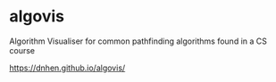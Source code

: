 # algovis

Algorithm Visualiser for common pathfinding algorithms found in a CS course

https://dnhen.github.io/algovis/
